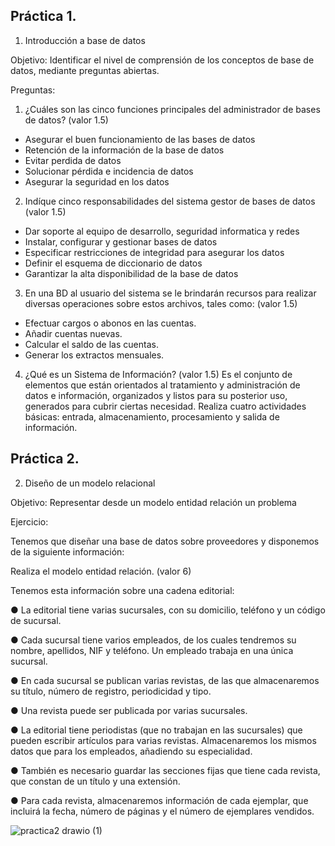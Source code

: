 ## Práctica 1.

1. Introducción a base de datos

Objetivo: Identificar el nivel de comprensión de los conceptos de base de datos,
mediante preguntas abiertas.
 
Preguntas:

1. ¿Cuáles son las cinco funciones principales del administrador de bases de datos?
(valor 1.5)
- Asegurar el buen funcionamiento de las bases de datos
- Retención de la información de la base de datos
- Evitar perdida de datos
- Solucionar pérdida e incidencia de datos
- Asegurar la seguridad en los datos
2. Indíque cinco responsabilidades del sistema gestor de bases de datos (valor 1.5)
- Dar soporte al equipo de desarrollo, seguridad informatica y redes
- Instalar, configurar y gestionar bases de datos
- Especificar restricciones de integridad para asegurar los datos
- Definir el esquema de diccionario de datos
- Garantizar la alta disponibilidad de la base de datos
3. En una BD al usuario del sistema se le brindarán recursos para realizar diversas
operaciones sobre estos archivos, tales como: (valor 1.5)
- Efectuar cargos o abonos en las cuentas.
- Añadir cuentas nuevas.
- Calcular el saldo de las cuentas.
- Generar los extractos mensuales.
4. ¿Qué es un Sistema de Información? (valor 1.5)
 Es el conjunto de elementos que están orientados al tratamiento y administración de datos e información, organizados y listos para su posterior uso, generados para cubrir ciertas necesidad. Realiza cuatro actividades básicas: entrada, almacenamiento, procesamiento y salida de información.
## Práctica 2.

2. Diseño de un modelo relacional

Objetivo: Representar desde un modelo entidad relación un problema


Ejercicio:

Tenemos que diseñar una base de datos sobre proveedores y disponemos de la siguiente
información:

Realiza el modelo entidad relación. (valor 6)

Tenemos esta información sobre una cadena editorial:

● La editorial tiene varias sucursales, con su domicilio, teléfono y un código de
sucursal.

● Cada sucursal tiene varios empleados, de los cuales tendremos su nombre,
apellidos, NIF y teléfono. Un empleado trabaja en una única sucursal.

● En cada sucursal se publican varias revistas, de las que almacenaremos su título,
número de registro, periodicidad y tipo.

● Una revista puede ser publicada por varias sucursales.

● La editorial tiene periodistas (que no trabajan en las sucursales) que pueden
escribir artículos para varias revistas. Almacenaremos los mismos datos que para
los empleados, añadiendo su especialidad.

● También es necesario guardar las secciones fijas que tiene cada revista, que
constan de un título y una extensión.

● Para cada revista, almacenaremos información de cada ejemplar, que incluirá la
fecha, número de páginas y el número de ejemplares vendidos.

![practica2 drawio (1)](https://user-images.githubusercontent.com/102439815/170846470-a107df5c-5eb3-41b2-a011-6cfd386e6783.png)

